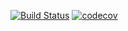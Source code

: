 [![Build Status](https://travis-ci.com/zyhu-hu/cs107test.svg?branch=master)](https://travis-ci.com/zyhu-hu/cs107test)
[![codecov](https://codecov.io/gh/zyhu-hu/cs107test/branch/master/graph/badge.svg?token=V8TXYUS5O0)](undefined)
